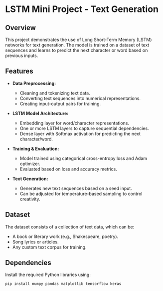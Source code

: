 # LSTM Mini Project - Text Generation

## Overview
This project demonstrates the use of Long Short-Term Memory (LSTM) networks for text generation. The model is trained on a dataset of text sequences and learns to predict the next character or word based on previous inputs.

## Features
- **Data Preprocessing:**  
  - Cleaning and tokenizing text data.  
  - Converting text sequences into numerical representations.  
  - Creating input-output pairs for training.  

- **LSTM Model Architecture:**  
  - Embedding layer for word/character representations.  
  - One or more LSTM layers to capture sequential dependencies.  
  - Dense layer with Softmax activation for predicting the next character/word.  

- **Training & Evaluation:**  
  - Model trained using categorical cross-entropy loss and Adam optimizer.  
  - Evaluated based on loss and accuracy metrics.  

- **Text Generation:**  
  - Generates new text sequences based on a seed input.  
  - Can be adjusted for temperature-based sampling to control creativity.  

## Dataset
The dataset consists of a collection of text data, which can be:
- A book or literary work (e.g., Shakespeare, poetry).  
- Song lyrics or articles.  
- Any custom text corpus for training.  

## Dependencies
Install the required Python libraries using:

```bash
pip install numpy pandas matplotlib tensorflow keras
